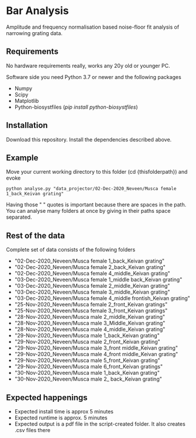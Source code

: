 # Bar Analysis

Amplitude and frequency normalisation based noise-floor
fit analysis of narrowing grating data.

## Requirements

No hardware requirements really, works any 20y old or younger PC.

Software side you need Python 3.7 or newer and the following packages

- Numpy
- Scipy
- Matplotlib
- Python-biosystfiles (*pip install python-biosystfiles*)

## Installation

Download this repository. Install the dependencies described above.

## Example

Move your current working directory to this folder (cd {thisfolderpath})
and evoke

```
python analyse.py "data_projector/02-Dec-2020_Neveen/Musca female 1_back_Keivan grating"
```

Having those " " quotes is important because there are spaces in the path. You can analyse many folders at once by giving in their paths space separated.

## Rest of the data

Complete set of data consists of the following folders

- "02-Dec-2020\_Neveen/Musca female 1\_back\_Keivan grating"
- "02-Dec-2020\_Neveen/Musca female 2\_back\_Keivan grating"
- "02-Dec-2020\_Neveen/Musca female 4\_middle\_Keivan grating"
- "03-Dec-2020\_Neveen/Musca female 1\_middle back\_Keivan grating"
- "03-Dec-2020\_Neveen/Musca female 2\_middle\_Keivan grating"
- "03-Dec-2020\_Neveen/Musca female 3\_middle\_Keivan grating"
- "03-Dec-2020\_Neveen/Musca female 4\_middle frontish\_Keivan grating"
- "25-Nov-2020\_Neveen/Musca female 2\_front\_Keivan gratings"
- "25-Nov-2020\_Neveen/Musca female 3\_front\_Keivan gratings"
- "28-Nov-2020\_Neveen/Musca male 2\_middle\_Keivan grating"
- "28-Nov-2020\_Neveen/Musca male 3\_Middle\_Keivan grating"
- "28-Nov-2020\_Neveen/Musca male 4\_middle\_Keivan grating"
- "29-Nov-2020\_Neveen/Musca male 1\_back\_Keivan grating"
- "29-Nov-2020\_Neveen/Musca male 2\_front\_Keivan grating"
- "29-Nov-2020\_Neveen/Musca male 3\_front middle\_Keivan grating"
- "29-Nov-2020\_Neveen/Musca male 4\_front middle\_Keivan grating"
- "29-Nov-2020\_Neveen/Musca male 5\_front\_Keivan grating"
- "29-Nov-2020\_Neveen/Musca male 6\_front\_Keivan gratings"
- "30-Nov-2020\_Neveen/Musca male 1\_back\_Keivan grating"
- "30-Nov-2020\_Neveen/Musca male 2\_ back\_Keivan grating"


## Expected happenings

- Expected install time is approx 5 minutes
- Expected runtime is approx. 5 minutes
- Expected output is a pdf file in the script-created folder. It also creates .csv files there



